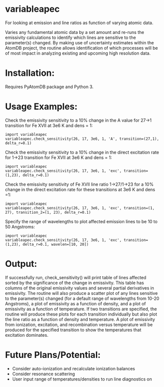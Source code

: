 # variableapec
For looking at emission and line ratios as function of varying atomic data.

Varies any fundamental atomic data by a set amount and re-runs the emissivity calculations to identify which lines are sensitive to the parameter(s) changed. By making use of uncertainty estimates within the AtomDB project, the routine allows identification of which processes will be of most impact in analyzing existing and upcoming high resolution data. 

Installation:
============
Requires PyAtomDB package and Python 3.

Usage Examples:
==============
Check the emissivity sensitivity to a 10% change in the A value for 27->1 transition for Fe XVII at 3e6 K and dens = 1:

	import variableapec
	variableapec.check_sensitivity(26, 17, 3e6, 1, 'A', transition=(27,1), delta_r=0.1)

Check the emissivity sensitivity to a 10% change in the direct excitation rate for 1->23 transition for Fe XVII at 3e6 K and dens = 1:

	import variableapec
	variableapec.check_sensitivity(26, 17, 3e6, 1, 'exc', transition=(1,23), delta_r=0.1)

Check the emissivity sensitivity of Fe XVII line ratio 1->27/1->23 for a 10% change in the direct excitation rate for these transitions at 3e6 K and dens =1:

	import variableapec
	variableapec.check_sensitivity(26, 17, 3e6, 1, 'exc', transition=(1, 27), transition_2=(1, 23), delta_r=0.1)

Specify the range of wavelengths to plot affected emission lines to be 10 to 50 Angstroms:
	
	import variableapec
	variableapec.check_sensitivity(26, 17, 3e6, 1, 'exc', transition=(1,23), delta_r=0.1, wavelen=[10, 20])
	
Output:
=========
If successfully run, check_sensitivity() will print table of lines affected sorted by the significance of the change in emissivity. This table has columns of the original emissivity values and several partial derivatives in emissivity. The routine will also produce a scatter plot of any lines sensitive to the parameter(s) changed (for a default range of wavelengths from 10-20 Angstroms), a plot of emissivity as a function of density, and a plot of emissivity as a function of temperature. If two transitions are specified, the routine will produce these plots for each transition individually but also plot the line ratio as a function of density and temperature. A plot of emissivity from ionization, excitation, and recombination versus temperature will be produced for the specified transition to show the temperatures that excitation dominates. 

Future Plans/Potential:
=================
- Consider auto-ionization and recalculate ionization balances
- Consider resonance scattering
- User input range of temperatures/densities to run line diagnostics on
